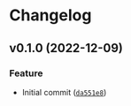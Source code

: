 # Changelog

<!--next-version-placeholder-->

## v0.1.0 (2022-12-09)
### Feature
* Initial commit ([`da551e8`](https://github.com/jonathanvanleeuwen/lib_template/commit/da551e88a181233586df792ae98a77766aee5da0))
